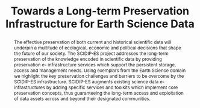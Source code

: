 ---
abstract: The effective preservation of both current and historical scientific data
  will underpin a multitude of ecological, economic and political decisions that shape
  the future of our society. The SCIDIP-ES project addresses the long-term preservation
  of the knowledge encoded in scientific data by providing preservation e- infrastructure
  services which support the persistent storage, access and management needs. Using
  exemplars from the Earth Science domain we highlight the key preservation challenges
  and barriers to be overcome by the SCIDIP-ES infrastructure. SCIDIP-ES augments
  existing science data e-infrastructures by adding specific services and toolkits
  which implement core preservation concepts, thus guaranteeing the long-term access
  and exploitation of data assets across and beyond their designated communities.
creators:
- Shaon, Arif
- Engel, Felix
- Giaretta, David
- Conway, Esther
- Matthews, Brian
- Tzitzikas, Yannis
- Marketakis, Yannis
- Brocks, Holger
- di Giammatteo, Ugo
- Yu, Jinsongdi
- Guarino, Raffaele
- Marelli, Fulvio
- Crompton, Shirley
date: null
document_url: https://services.phaidra.univie.ac.at/api/object/o:293768/download
grand_parent: iPRES
institutions: []
keywords:
- ischool
- toronto
- canada
- digital preservation
- e-infrastructure
- earth science
- services
landing_page_url: https://phaidra.univie.ac.at/o:293768
language: eng
layout: publication
license: CC BY-NC-SA 3.0 AT
notes_url: null
parent: iPRES 2012
publication_type: paper
size: 965379
slides_url: null
source_name: iPRES
title: Towards a Long-term Preservation Infrastructure for Earth Science Data
year: 2012
---